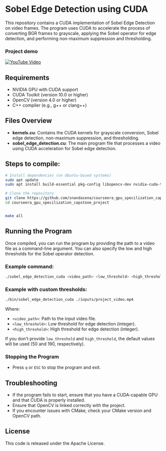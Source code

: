 
# Sobel Edge Detection using CUDA

This repository contains a CUDA implementation of Sobel Edge Detection on video frames. The program uses CUDA to accelerate the process of converting BGR frames to grayscale, applying the Sobel operator for edge detection, and performing non-maximum suppression and thresholding.

### Project demo
[![YouTube Video](https://img.youtube.com/vi/8UCrLjgqONs/0.jpg)](https://www.youtube.com/watch?v=8UCrLjgqONs)


## Requirements

- NVIDIA GPU with CUDA support
- CUDA Toolkit (version 10.0 or higher)
- OpenCV (version 4.0 or higher)
- C++ compiler (e.g., g++ or clang++)

## Files Overview

- **kernels.cu**: Contains the CUDA kernels for grayscale conversion, Sobel edge detection, non-maximum suppression, and thresholding.
- **sobel_edge_detection.cu**: The main program file that processes a video using CUDA acceleration for Sobel edge detection.

## Steps to compile:

```bash
# Install dependencies (on Ubuntu-based systems)
sudo apt update
sudo apt install build-essential pkg-config libopencv-dev nvidia-cuda-toolkit

```

```bash
# Clone the repository
git clone https://github.com/snandasena/courseera_gpu_specilization_capstone_project.git
cd courseera_gpu_specilization_capstone_project
```

```bash

make all
```


## Running the Program

Once compiled, you can run the program by providing the path to a video file as a command-line argument. You can also specify the low and high thresholds for the Sobel operator detection.

### Example command:
```bash
./sobel_edge_detection_cuda <video_path> <low_threshold> <high_threshold>
```

### Example with custom thresholds:
```bash
./bin/sobel_edge_detection_cuda ./inputs/project_video.mp4
```

Where:
- `<video_path>`: Path to the input video file.
- `<low_threshold>`: Low threshold for edge detection (integer).
- `<high_threshold>`: High threshold for edge detection (integer).

If you don't provide `low_threshold` and `high_threshold`, the default values will be used (50 and 190, respectively).

### Stopping the Program
- Press `q` or `ESC` to stop the program and exit.

## Troubleshooting

- If the program fails to start, ensure that you have a CUDA-capable GPU and that CUDA is properly installed.
- Ensure that OpenCV is linked correctly with the project.
- If you encounter issues with CMake, check your CMake version and OpenCV path.

## License

This code is released under the Apache License.
